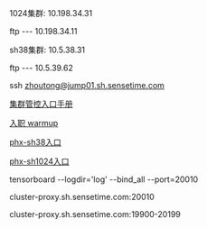 1024集群:   10.198.34.31        

ftp ---  10.198.34.11



sh38集群:   10.5.38.31     
     
ftp ---  10.5.39.62

ssh zhoutong@jump01.sh.sensetime.com

[集群管控入口手册](https://confluence.sensetime.com/pages/viewpage.action?pageId=321143255)

[入职 warmup](https://confluence.sensetime.com/pages/viewpage.action?pageId=324986592)

[phx-sh38入口](https://phoenix.sensetime.com/p/c-fw7fc:p-dckzb/workloads)

[phx-sh1024入口](https://phoenix.sensetime.com/p/c-pfjwt:p-t2t2t/workloads)


tensorboard --logdir='log' --bind_all --port=20010

cluster-proxy.sh.sensetime.com:20010

cluster-proxy.sh.sensetime.com:19900-20199